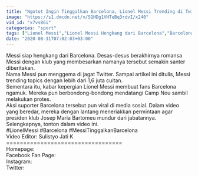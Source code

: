 ```yaml
---
title: "Ngotot Ingin Tinggalkan Barcelona, Lionel Messi Trending di Twitter"
image: "https://s1.dmcdn.net/v/SQHDg1VHTeBq3rdvI/x240"
vid_id: "x7vs86i"
categories: "sport"
tags: ["Lionel Messi","Lionel Messi Hengkang dari Barcelona","Barcelona"]
date: "2020-08-31T07:02:03+03:00"
---
```

Messi siap hengkang dari Barcelona. Desas-desus berakhirnya romansa Messi dengan klub yang membesarkan namanya tersebut semakin santer diberitakan.  <br>Nama Messi pun menggema di jagat Twitter. Sampai artikel ini ditulis, Messi trending topics dengan lebih dari 1,6 juta cuitan.  <br>Sementara itu, kabar kepergian Lionel Messi membuat fans Barcelona ngamuk. Mereka pun berbondong-bondong mendatangi Camp Nou sambil melakukan protes.  <br>Aksi suporter Barcelona tersebut pun viral di media sosial. Dalam video yang beredar, mereka dengan lantang meneriakkan permintaan agar presiden klub Josep Maria Bartomeu mundur dari jabatannya. Selengkapnya, tonton dalam video ini.   <br>#LionelMessi #Barcelona #MessiTinggalkanBarcelona  <br>Video Editor: Sulistyo Jati K  <br>==================================  <br>Homepage:   <br>Facebook Fan Page:   <br>Instagram:   <br>Twitter:  
